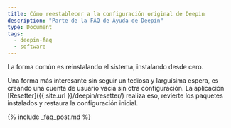 ```yaml
---
title: Cómo reestablecer a la configuración original de Deepin
description: "Parte de la FAQ de Ayuda de Deepin"
type: Document
tags:
  - deepin-faq
  - software
---
```


La forma común es reinstalando el sistema, instalando desde cero.

Una forma más interesante sin seguir un tediosa y larguísima espera, es creando una cuenta de usuario vacía sin otra configuración. La aplicación [Resetter]({{ site.url }}/deepin/resetter/) realiza eso, revierte los paquetes instalados y restaura la configuración inicial.

{% include _faq_post.md %}
